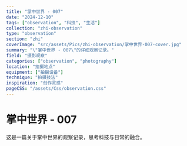 ```yaml
---
title: "掌中世界 - 007"
date: "2024-12-10"
tags: ["observation", "科技", "生活"]
collection: "zhi-observation"
type: "observation"
section: "zhi"
coverImage: "src/assets/Pics/zhi-observation/掌中世界-007-cover.jpg"
summary: "\"掌中世界 - 007\"的详细观察记录。"
field: "摄影观察"
categories: ["observation", "photography"]
location: "拍摄地点"
equipment: ["拍摄设备"]
technique: "拍摄技法"
inspiration: "创作灵感"
pageCSS: "/assets/Css/observation.css"
---
```


# 掌中世界 - 007

这是一篇关于掌中世界的观察记录，思考科技与日常的融合。

